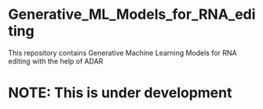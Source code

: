 # Generative_ML_Models_for_RNA_editing
This repository contains Generative Machine Learning Models for RNA editing with the help of ADAR

# NOTE: This is under development 

